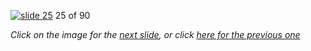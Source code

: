[![slide 25](https://dl.dropboxusercontent.com/u/2977490/presentations/cookbook/img25.jpg)](26.md)
25 of 90

_Click on the image for the [next slide](26.md), or click [here for the previous one](24.md)_